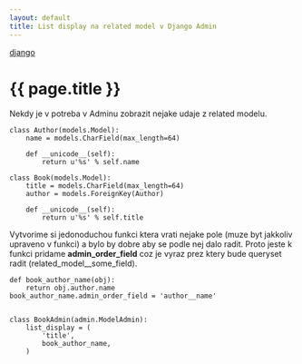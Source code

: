 ```yaml
---
layout: default
title: List display na related model v Django Admin
---
```


[django](.)

# {{ page.title }}


Nekdy je v potreba v Adminu zobrazit nejake udaje z related modelu.

    class Author(models.Model):
        name = models.CharField(max_length=64)

        def __unicode__(self):
            return u'%s' % self.name

    class Book(models.Model):
        title = models.CharField(max_length=64)
        author = models.ForeignKey(Author)

        def __unicode__(self):
            return u'%s' % self.title

Vytvorime si jedonoduchou funkci ktera vrati nejake pole (muze byt jakkoliv upraveno v funkci) a bylo by dobre
aby se podle nej dalo radit. Proto jeste k funkci pridame __admin_order_field__ coz je vyraz prez ktery bude queryset
radit (related_model__some_field).

    def book_author_name(obj):
        return obj.author.name
    book_author_name.admin_order_field = 'author__name'


    class BookAdmin(admin.ModelAdmin):
        list_display = (
            'title',
            book_author_name,
        )

